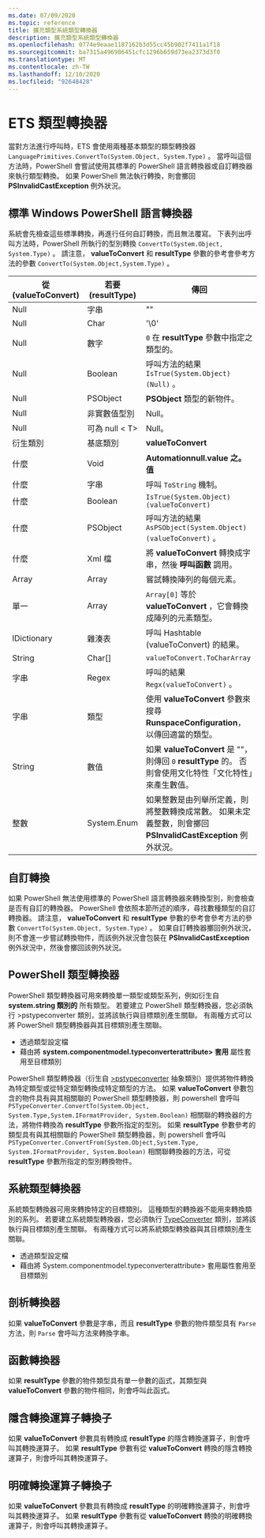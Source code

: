```yaml
---
ms.date: 07/09/2020
ms.topic: reference
title: 擴充類型系統類型轉換器
description: 擴充類型系統類型轉換器
ms.openlocfilehash: 0774e9eaae1187162b3d55cc45b902f7411a1f18
ms.sourcegitcommit: ba7315a496986451cfc1296b659d73ea2373d3f0
ms.translationtype: MT
ms.contentlocale: zh-TW
ms.lasthandoff: 12/10/2020
ms.locfileid: "92648428"
---
```

# <a name="ets-type-converters"></a>ETS 類型轉換器

當對方法進行呼叫時，ETS 會使用兩種基本類型的類型轉換器 `LanguagePrimitives.ConvertTo(System.Object, System.Type)` 。 當呼叫這個方法時，PowerShell 會嘗試使用其標準的 PowerShell 語言轉換器或自訂轉換器來執行類型轉換。 如果 PowerShell 無法執行轉換，則會擲回 **PSInvalidCastException** 例外狀況。

## <a name="standard-windows-powershell-language-converters"></a>標準 Windows PowerShell 語言轉換器

系統會先檢查這些標準轉換，再進行任何自訂轉換，而且無法覆寫。 下表列出呼叫方法時，PowerShell 所執行的型別轉換 `ConvertTo(System.Object, System.Type)` 。 請注意， **valueToConvert** 和 **resultType** 參數的參考會參考方法的參數 `ConvertTo(System.Object,System.Type)` 。

| 從 (valueToConvert)  |  若要 (resultType)   |                                                                               傳回                                                                               |
| --------------------- | ----------------- | ------------------------------------------------------------------------------------------------------------------------------------------------------------------- |
| Null                  | 字串            | ""                                                                                                                                                                  |
| Null                  | Char              | '\0'                                                                                                                                                                |
| Null                  | 數字           | `0` 在 **resultType** 參數中指定之類型的。                                                                                                          |
| Null                  | Boolean           | 呼叫方法的結果 `IsTrue(System.Object)(Null)` 。                                                                                                        |
| Null                  | PSObject          | **PSObject** 類型的新物件。                                                                                                                                    |
| Null                  | 非實數值型別    | Null。                                                                                                                                                               |
| Null                  | 可為 null &lt; T&gt; | Null。                                                                                                                                                               |
| 衍生類別         | 基底類別        | **valueToConvert**                                                                                                                                                  |
| 什麼              | Void              | **Automationnull.value 之。值**                                                                                                                                            |
| 什麼              | 字串            | 呼叫 `ToString` 機制。                                                                                                                                         |
| 什麼              | Boolean           | `IsTrue(System.Object) (valueToConvert)`                                                                                                                            |
| 什麼              | PSObject          | 呼叫方法的結果 `AsPSObject(System.Object) (valueToConvert)` 。                                                                                         |
| 什麼              | Xml 檔      | 將 **valueToConvert** 轉換成字串，然後 **呼叫函數** 調用。                                                                                      |
| Array                 | Array             | 嘗試轉換陣列的每個元素。                                                                                                                      |
| 單一             | Array             | `Array[0]` 等於 **valueToConvert** ，它會轉換成陣列的元素類型。                                                                            |
| IDictionary           | 雜湊表        | 呼叫 Hashtable (valueToConvert) 的結果。                                                                                                                       |
| String                | Char[]            | `valueToConvert.ToCharArray`                                                                                                                                        |
| 字串                | Regex             | 呼叫的結果 `Regx(valueToConvert)` 。                                                                                                                          |
| 字串                | 類型              | 使用 **valueToConvert** 參數來搜尋 **RunspaceConfiguration**，以傳回適當的類型。                                                 |
| String                | 數值           | 如果 **valueToConvert** 是 ""，則傳回 `0` **resultType** 的。 否則會使用文化特性「文化特性」來產生數值。                       |
| 整數               | System.Enum       | 如果整數是由列舉所定義，則將整數轉換成常數。 如果未定義整數，則會擲回 **PSInvalidCastException** 例外狀況。 |

## <a name="custom-conversions"></a>自訂轉換

如果 PowerShell 無法使用標準的 PowerShell 語言轉換器來轉換型別，則會檢查是否有自訂的轉換器。 PowerShell 會依照本節所述的順序，尋找數種類型的自訂轉換器。 請注意， **valueToConvert** 和 **resultType** 參數的參考會參考方法的參數 `ConvertTo(System.Object, System.Type)` 。 如果自訂轉換器擲回例外狀況，則不會進一步嘗試轉換物件，而該例外狀況會包裝在 **PSInvalidCastException** 例外狀況中，然後會擲回該例外狀況。

## <a name="powershell-type-converter"></a>PowerShell 類型轉換器

PowerShell 類型轉換器可用來轉換單一類型或類型系列，例如衍生自 **system.string 類別的** 所有類型。 若要建立 PowerShell 類型轉換器，您必須執行 >pstypeconverter 類別，並將該執行與目標類別產生關聯。 有兩種方式可以將 PowerShell 類型轉換器與其目標類別產生關聯。

- 透過類型設定檔
- 藉由將 **system.componentmodel.typeconverterattribute> 套用** 屬性套用至目標類別

PowerShell 類型轉換器（衍生自 [>pstypeconverter](/dotnet/api/system.management.automation.pstypeconverter) 抽象類別）提供將物件轉換為特定類型或從特定類型轉換成特定類型的方法。 如果 **valueToConvert** 參數包含的物件具有與其相關聯的 PowerShell 類型轉換器，則 powershell 會呼叫 `PSTypeConverter.ConvertTo(System.Object, System.Type,System.IFormatProvider, System.Boolean)`
相關聯的轉換器的方法，將物件轉換為 **resultType** 參數所指定的型別。 如果 **resultType** 參數參考的類型具有與其相關聯的 PowerShell 類型轉換器，則 powershell 會呼叫 `PSTypeConverter.ConvertFrom(System.Object,System.Type, System.IFormatProvider, System.Boolean)`
相關聯轉換器的方法，可從 **resultType** 參數所指定的型別轉換物件。

## <a name="system-type-converter"></a>系統類型轉換器

系統類型轉換器可用來轉換特定的目標類別。 這種類型的轉換器不能用來轉換類別的系列。 若要建立系統類型轉換器，您必須執行 [TypeConverter](/dotnet/api/system.management.automation.runspaces.typedata.typeconverter#System_Management_Automation_Runspaces_TypeData_TypeConverter) 類別，並將該執行與目標類別產生關聯。 有兩種方式可以將系統類型轉換器與其目標類別產生關聯。

- 透過類型設定檔
- 藉由將 System.componentmodel.typeconverterattribute> 套用屬性套用至目標類別

## <a name="parse-converter"></a>剖析轉換器

如果 **valueToConvert** 參數是字串，而且 **resultType** 參數的物件類型具有 `Parse` 方法，則 `Parse` 會呼叫方法來轉換字串。

## <a name="constructor-converter"></a>函數轉換器

如果 **resultType** 參數的物件類型具有單一參數的函式，其類型與 **valueToConvert** 參數的物件相同，則會呼叫此函式。

## <a name="implicit-cast-operator-converter"></a>隱含轉換運算子轉換子

如果 **valueToConvert** 參數具有轉換成 **resultType** 的隱含轉換運算子，則會呼叫其轉換運算子。 如果 **resultType** 參數有從 **valueToConvert** 轉換的隱含轉換運算子，則會呼叫其轉換運算子。

## <a name="explicit-cast-operator-converter"></a>明確轉換運算子轉換子

如果 **valueToConvert** 參數具有轉換成 **resultType** 的明確轉換運算子，則會呼叫其轉換運算子。 如果 **resultType** 參數有從 **valueToConvert** 轉換的明確轉換運算子，則會呼叫其轉換運算子。
